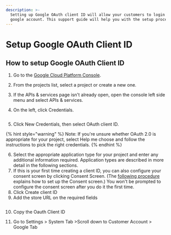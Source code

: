 ```yaml
---
description: >-
  Setting up Google OAuth client ID will allow your customers to login via their
  google account. This support guide will help you with the setup process.
---
```


# Setup Google OAuth Client ID

## How to setup Google OAuth Client ID

1. Go to the [Google Cloud Platform Console](https://console.cloud.google.com/).
2. From the projects list, select a project or create a new one.
3. If the APIs & services page isn't already open, open the console left side menu and select APIs & services.
4.  On the left, click Credentials.

    <figure><img src="../.gitbook/assets/Screen Shot 2023-10-13 at 5.09.09 AM.png" alt=""><figcaption></figcaption></figure>
5. Click New Credentials, then select OAuth client ID.

{% hint style="warning" %}
Note: If you're unsure whether OAuth 2.0 is appropriate for your project, select Help me choose and follow the instructions to pick the right credentials.
{% endhint %}

6. Select the appropriate application type for your project and enter any additional information required. Application types are described in more detail in the following sections.
7. If this is your first time creating a client ID, you can also configure your consent screen by clicking Consent Screen. (The [following procedure](https://support.google.com/cloud/answer/6158849?hl=en#userconsent) explains how to set up the Consent screen.) You won't be prompted to configure the consent screen after you do it the first time.
8. Click Create client ID
9. Add the store URL on the required fields

<figure><img src="../.gitbook/assets/Screenshot 2025-09-12 at 7.29.46 AM.png" alt=""><figcaption></figcaption></figure>

10. Copy the Oauth Client ID
11. Go to Settings > System Tab >Scroll down to Customer Account > Google Tab

    <figure><img src="../.gitbook/assets/Screen Shot 2023-10-13 at 4.55.59 AM.png" alt=""><figcaption></figcaption></figure>
